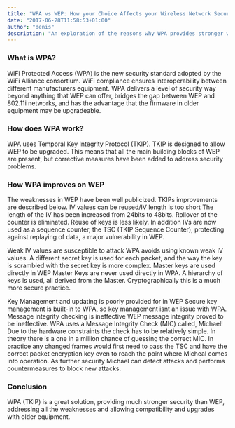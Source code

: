 ```yaml
---
title: "WPA vs WEP: How your Choice Affects your Wireless Network Security"
date: "2017-06-28T11:58:53+01:00"
author: "denis"
description: "An exploration of the reasons why WPA provides stronger wireless security than WEP in your wireless network."
---
```

<h3>What is WPA?</h3><p>WiFi Protected Access (WPA) is the new security standard adopted by the WiFi Alliance consortium. WiFi compliance ensures interoperability between different manufacturers equipment. WPA delivers a level of security way beyond anything that WEP can offer, bridges the gap between WEP and 802.11i networks, and has the advantage that the firmware in older equipment may be upgradeable.</p><h3>How does WPA work?</h3><p>WPA uses Temporal Key Integrity Protocol (TKIP). TKIP is designed to allow WEP to be upgraded. This means that all the main building blocks of WEP are present, but corrective measures have been added to address security problems.</p><h3>How WPA improves on WEP</h3><p>The weaknesses in WEP have been well publicized. TKIPs improvements are described below. IV values can be reused/IV length is too short The length of the IV has been increased from 24bits to 48bits. Rollover of the counter is eliminated. Reuse of keys is less likely. In addition IVs are now used as a sequence counter, the TSC (TKIP Sequence Counter), protecting against replaying of data, a major vulnerability in WEP.</p><p>Weak IV values are susceptible to attack WPA avoids using known weak IV values. A different secret key is used for each packet, and the way the key is scrambled with the secret key is more complex. Master keys are used directly in WEP Master Keys are never used directly in WPA. A hierarchy of keys is used, all derived from the Master. Cryptographically this is a much more secure practice.</p><p>Key Management and updating is poorly provided for in WEP Secure key management is built-in to WPA, so key management isnt an issue with WPA. Message integrity checking is ineffective WEP message integrity proved to be ineffective. WPA uses a Message Integrity Check (MIC) called, Michael! Due to the hardware constraints the check has to be relatively simple. In theory there is a one in a million chance of guessing the correct MIC. In practice any changed frames would first need to pass the TSC and have the correct packet encryption key even to reach the point where Micheal comes into operation. As further security Michael can detect attacks and performs countermeasures to block new attacks.</p><h3>Conclusion</h3><p>WPA (TKIP) is a great solution, providing much stronger security than WEP, addressing all the weaknesses and allowing compatibility and upgrades with older equipment.</p>